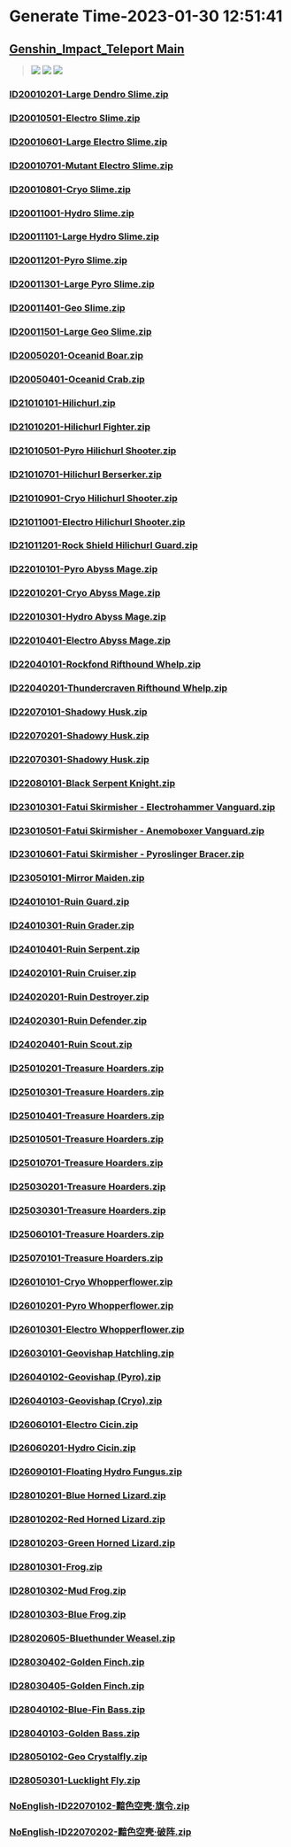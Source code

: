 # Generate Time-2023-01-30 12:51:41

## [Genshin_Impact_Teleport Main](https://github.com/Sam5440/Genshin_Impact_Teleport/edit/main/README.md)

>![](https://komarev.com/ghpvc/?username=done439)
>![](https://komarev.com/ghpvc/?username=done438)
>![](https://komarev.com/ghpvc/?username=done437)

### [ID20010201-Large Dendro Slime.zip](https://raw.githubusercontent.com/Sam5440/Genshin_Impact_Teleport/download/AutoGeneratePoint/Points%28Raw%29%5Bcn-en-ru%5D/en-us/Monster_And_Animal/ID6-TheChasm_LevelStreaming/ID20010201-Large%20Dendro%20Slime.zip)

### [ID20010501-Electro Slime.zip](https://raw.githubusercontent.com/Sam5440/Genshin_Impact_Teleport/download/AutoGeneratePoint/Points%28Raw%29%5Bcn-en-ru%5D/en-us/Monster_And_Animal/ID6-TheChasm_LevelStreaming/ID20010501-Electro%20Slime.zip)

### [ID20010601-Large Electro Slime.zip](https://raw.githubusercontent.com/Sam5440/Genshin_Impact_Teleport/download/AutoGeneratePoint/Points%28Raw%29%5Bcn-en-ru%5D/en-us/Monster_And_Animal/ID6-TheChasm_LevelStreaming/ID20010601-Large%20Electro%20Slime.zip)

### [ID20010701-Mutant Electro Slime.zip](https://raw.githubusercontent.com/Sam5440/Genshin_Impact_Teleport/download/AutoGeneratePoint/Points%28Raw%29%5Bcn-en-ru%5D/en-us/Monster_And_Animal/ID6-TheChasm_LevelStreaming/ID20010701-Mutant%20Electro%20Slime.zip)

### [ID20010801-Cryo Slime.zip](https://raw.githubusercontent.com/Sam5440/Genshin_Impact_Teleport/download/AutoGeneratePoint/Points%28Raw%29%5Bcn-en-ru%5D/en-us/Monster_And_Animal/ID6-TheChasm_LevelStreaming/ID20010801-Cryo%20Slime.zip)

### [ID20011001-Hydro Slime.zip](https://raw.githubusercontent.com/Sam5440/Genshin_Impact_Teleport/download/AutoGeneratePoint/Points%28Raw%29%5Bcn-en-ru%5D/en-us/Monster_And_Animal/ID6-TheChasm_LevelStreaming/ID20011001-Hydro%20Slime.zip)

### [ID20011101-Large Hydro Slime.zip](https://raw.githubusercontent.com/Sam5440/Genshin_Impact_Teleport/download/AutoGeneratePoint/Points%28Raw%29%5Bcn-en-ru%5D/en-us/Monster_And_Animal/ID6-TheChasm_LevelStreaming/ID20011101-Large%20Hydro%20Slime.zip)

### [ID20011201-Pyro Slime.zip](https://raw.githubusercontent.com/Sam5440/Genshin_Impact_Teleport/download/AutoGeneratePoint/Points%28Raw%29%5Bcn-en-ru%5D/en-us/Monster_And_Animal/ID6-TheChasm_LevelStreaming/ID20011201-Pyro%20Slime.zip)

### [ID20011301-Large Pyro Slime.zip](https://raw.githubusercontent.com/Sam5440/Genshin_Impact_Teleport/download/AutoGeneratePoint/Points%28Raw%29%5Bcn-en-ru%5D/en-us/Monster_And_Animal/ID6-TheChasm_LevelStreaming/ID20011301-Large%20Pyro%20Slime.zip)

### [ID20011401-Geo Slime.zip](https://raw.githubusercontent.com/Sam5440/Genshin_Impact_Teleport/download/AutoGeneratePoint/Points%28Raw%29%5Bcn-en-ru%5D/en-us/Monster_And_Animal/ID6-TheChasm_LevelStreaming/ID20011401-Geo%20Slime.zip)

### [ID20011501-Large Geo Slime.zip](https://raw.githubusercontent.com/Sam5440/Genshin_Impact_Teleport/download/AutoGeneratePoint/Points%28Raw%29%5Bcn-en-ru%5D/en-us/Monster_And_Animal/ID6-TheChasm_LevelStreaming/ID20011501-Large%20Geo%20Slime.zip)

### [ID20050201-Oceanid Boar.zip](https://raw.githubusercontent.com/Sam5440/Genshin_Impact_Teleport/download/AutoGeneratePoint/Points%28Raw%29%5Bcn-en-ru%5D/en-us/Monster_And_Animal/ID6-TheChasm_LevelStreaming/ID20050201-Oceanid%20Boar.zip)

### [ID20050401-Oceanid Crab.zip](https://raw.githubusercontent.com/Sam5440/Genshin_Impact_Teleport/download/AutoGeneratePoint/Points%28Raw%29%5Bcn-en-ru%5D/en-us/Monster_And_Animal/ID6-TheChasm_LevelStreaming/ID20050401-Oceanid%20Crab.zip)

### [ID21010101-Hilichurl.zip](https://raw.githubusercontent.com/Sam5440/Genshin_Impact_Teleport/download/AutoGeneratePoint/Points%28Raw%29%5Bcn-en-ru%5D/en-us/Monster_And_Animal/ID6-TheChasm_LevelStreaming/ID21010101-Hilichurl.zip)

### [ID21010201-Hilichurl Fighter.zip](https://raw.githubusercontent.com/Sam5440/Genshin_Impact_Teleport/download/AutoGeneratePoint/Points%28Raw%29%5Bcn-en-ru%5D/en-us/Monster_And_Animal/ID6-TheChasm_LevelStreaming/ID21010201-Hilichurl%20Fighter.zip)

### [ID21010501-Pyro Hilichurl Shooter.zip](https://raw.githubusercontent.com/Sam5440/Genshin_Impact_Teleport/download/AutoGeneratePoint/Points%28Raw%29%5Bcn-en-ru%5D/en-us/Monster_And_Animal/ID6-TheChasm_LevelStreaming/ID21010501-Pyro%20Hilichurl%20Shooter.zip)

### [ID21010701-Hilichurl Berserker.zip](https://raw.githubusercontent.com/Sam5440/Genshin_Impact_Teleport/download/AutoGeneratePoint/Points%28Raw%29%5Bcn-en-ru%5D/en-us/Monster_And_Animal/ID6-TheChasm_LevelStreaming/ID21010701-Hilichurl%20Berserker.zip)

### [ID21010901-Cryo Hilichurl Shooter.zip](https://raw.githubusercontent.com/Sam5440/Genshin_Impact_Teleport/download/AutoGeneratePoint/Points%28Raw%29%5Bcn-en-ru%5D/en-us/Monster_And_Animal/ID6-TheChasm_LevelStreaming/ID21010901-Cryo%20Hilichurl%20Shooter.zip)

### [ID21011001-Electro Hilichurl Shooter.zip](https://raw.githubusercontent.com/Sam5440/Genshin_Impact_Teleport/download/AutoGeneratePoint/Points%28Raw%29%5Bcn-en-ru%5D/en-us/Monster_And_Animal/ID6-TheChasm_LevelStreaming/ID21011001-Electro%20Hilichurl%20Shooter.zip)

### [ID21011201-Rock Shield Hilichurl Guard.zip](https://raw.githubusercontent.com/Sam5440/Genshin_Impact_Teleport/download/AutoGeneratePoint/Points%28Raw%29%5Bcn-en-ru%5D/en-us/Monster_And_Animal/ID6-TheChasm_LevelStreaming/ID21011201-Rock%20Shield%20Hilichurl%20Guard.zip)

### [ID22010101-Pyro Abyss Mage.zip](https://raw.githubusercontent.com/Sam5440/Genshin_Impact_Teleport/download/AutoGeneratePoint/Points%28Raw%29%5Bcn-en-ru%5D/en-us/Monster_And_Animal/ID6-TheChasm_LevelStreaming/ID22010101-Pyro%20Abyss%20Mage.zip)

### [ID22010201-Cryo Abyss Mage.zip](https://raw.githubusercontent.com/Sam5440/Genshin_Impact_Teleport/download/AutoGeneratePoint/Points%28Raw%29%5Bcn-en-ru%5D/en-us/Monster_And_Animal/ID6-TheChasm_LevelStreaming/ID22010201-Cryo%20Abyss%20Mage.zip)

### [ID22010301-Hydro Abyss Mage.zip](https://raw.githubusercontent.com/Sam5440/Genshin_Impact_Teleport/download/AutoGeneratePoint/Points%28Raw%29%5Bcn-en-ru%5D/en-us/Monster_And_Animal/ID6-TheChasm_LevelStreaming/ID22010301-Hydro%20Abyss%20Mage.zip)

### [ID22010401-Electro Abyss Mage.zip](https://raw.githubusercontent.com/Sam5440/Genshin_Impact_Teleport/download/AutoGeneratePoint/Points%28Raw%29%5Bcn-en-ru%5D/en-us/Monster_And_Animal/ID6-TheChasm_LevelStreaming/ID22010401-Electro%20Abyss%20Mage.zip)

### [ID22040101-Rockfond Rifthound Whelp.zip](https://raw.githubusercontent.com/Sam5440/Genshin_Impact_Teleport/download/AutoGeneratePoint/Points%28Raw%29%5Bcn-en-ru%5D/en-us/Monster_And_Animal/ID6-TheChasm_LevelStreaming/ID22040101-Rockfond%20Rifthound%20Whelp.zip)

### [ID22040201-Thundercraven Rifthound Whelp.zip](https://raw.githubusercontent.com/Sam5440/Genshin_Impact_Teleport/download/AutoGeneratePoint/Points%28Raw%29%5Bcn-en-ru%5D/en-us/Monster_And_Animal/ID6-TheChasm_LevelStreaming/ID22040201-Thundercraven%20Rifthound%20Whelp.zip)

### [ID22070101-Shadowy Husk.zip](https://raw.githubusercontent.com/Sam5440/Genshin_Impact_Teleport/download/AutoGeneratePoint/Points%28Raw%29%5Bcn-en-ru%5D/en-us/Monster_And_Animal/ID6-TheChasm_LevelStreaming/ID22070101-Shadowy%20Husk.zip)

### [ID22070201-Shadowy Husk.zip](https://raw.githubusercontent.com/Sam5440/Genshin_Impact_Teleport/download/AutoGeneratePoint/Points%28Raw%29%5Bcn-en-ru%5D/en-us/Monster_And_Animal/ID6-TheChasm_LevelStreaming/ID22070201-Shadowy%20Husk.zip)

### [ID22070301-Shadowy Husk.zip](https://raw.githubusercontent.com/Sam5440/Genshin_Impact_Teleport/download/AutoGeneratePoint/Points%28Raw%29%5Bcn-en-ru%5D/en-us/Monster_And_Animal/ID6-TheChasm_LevelStreaming/ID22070301-Shadowy%20Husk.zip)

### [ID22080101-Black Serpent Knight.zip](https://raw.githubusercontent.com/Sam5440/Genshin_Impact_Teleport/download/AutoGeneratePoint/Points%28Raw%29%5Bcn-en-ru%5D/en-us/Monster_And_Animal/ID6-TheChasm_LevelStreaming/ID22080101-Black%20Serpent%20Knight.zip)

### [ID23010301-Fatui Skirmisher - Electrohammer Vanguard.zip](https://raw.githubusercontent.com/Sam5440/Genshin_Impact_Teleport/download/AutoGeneratePoint/Points%28Raw%29%5Bcn-en-ru%5D/en-us/Monster_And_Animal/ID6-TheChasm_LevelStreaming/ID23010301-Fatui%20Skirmisher%20-%20Electrohammer%20Vanguard.zip)

### [ID23010501-Fatui Skirmisher - Anemoboxer Vanguard.zip](https://raw.githubusercontent.com/Sam5440/Genshin_Impact_Teleport/download/AutoGeneratePoint/Points%28Raw%29%5Bcn-en-ru%5D/en-us/Monster_And_Animal/ID6-TheChasm_LevelStreaming/ID23010501-Fatui%20Skirmisher%20-%20Anemoboxer%20Vanguard.zip)

### [ID23010601-Fatui Skirmisher - Pyroslinger Bracer.zip](https://raw.githubusercontent.com/Sam5440/Genshin_Impact_Teleport/download/AutoGeneratePoint/Points%28Raw%29%5Bcn-en-ru%5D/en-us/Monster_And_Animal/ID6-TheChasm_LevelStreaming/ID23010601-Fatui%20Skirmisher%20-%20Pyroslinger%20Bracer.zip)

### [ID23050101-Mirror Maiden.zip](https://raw.githubusercontent.com/Sam5440/Genshin_Impact_Teleport/download/AutoGeneratePoint/Points%28Raw%29%5Bcn-en-ru%5D/en-us/Monster_And_Animal/ID6-TheChasm_LevelStreaming/ID23050101-Mirror%20Maiden.zip)

### [ID24010101-Ruin Guard.zip](https://raw.githubusercontent.com/Sam5440/Genshin_Impact_Teleport/download/AutoGeneratePoint/Points%28Raw%29%5Bcn-en-ru%5D/en-us/Monster_And_Animal/ID6-TheChasm_LevelStreaming/ID24010101-Ruin%20Guard.zip)

### [ID24010301-Ruin Grader.zip](https://raw.githubusercontent.com/Sam5440/Genshin_Impact_Teleport/download/AutoGeneratePoint/Points%28Raw%29%5Bcn-en-ru%5D/en-us/Monster_And_Animal/ID6-TheChasm_LevelStreaming/ID24010301-Ruin%20Grader.zip)

### [ID24010401-Ruin Serpent.zip](https://raw.githubusercontent.com/Sam5440/Genshin_Impact_Teleport/download/AutoGeneratePoint/Points%28Raw%29%5Bcn-en-ru%5D/en-us/Monster_And_Animal/ID6-TheChasm_LevelStreaming/ID24010401-Ruin%20Serpent.zip)

### [ID24020101-Ruin Cruiser.zip](https://raw.githubusercontent.com/Sam5440/Genshin_Impact_Teleport/download/AutoGeneratePoint/Points%28Raw%29%5Bcn-en-ru%5D/en-us/Monster_And_Animal/ID6-TheChasm_LevelStreaming/ID24020101-Ruin%20Cruiser.zip)

### [ID24020201-Ruin Destroyer.zip](https://raw.githubusercontent.com/Sam5440/Genshin_Impact_Teleport/download/AutoGeneratePoint/Points%28Raw%29%5Bcn-en-ru%5D/en-us/Monster_And_Animal/ID6-TheChasm_LevelStreaming/ID24020201-Ruin%20Destroyer.zip)

### [ID24020301-Ruin Defender.zip](https://raw.githubusercontent.com/Sam5440/Genshin_Impact_Teleport/download/AutoGeneratePoint/Points%28Raw%29%5Bcn-en-ru%5D/en-us/Monster_And_Animal/ID6-TheChasm_LevelStreaming/ID24020301-Ruin%20Defender.zip)

### [ID24020401-Ruin Scout.zip](https://raw.githubusercontent.com/Sam5440/Genshin_Impact_Teleport/download/AutoGeneratePoint/Points%28Raw%29%5Bcn-en-ru%5D/en-us/Monster_And_Animal/ID6-TheChasm_LevelStreaming/ID24020401-Ruin%20Scout.zip)

### [ID25010201-Treasure Hoarders.zip](https://raw.githubusercontent.com/Sam5440/Genshin_Impact_Teleport/download/AutoGeneratePoint/Points%28Raw%29%5Bcn-en-ru%5D/en-us/Monster_And_Animal/ID6-TheChasm_LevelStreaming/ID25010201-Treasure%20Hoarders.zip)

### [ID25010301-Treasure Hoarders.zip](https://raw.githubusercontent.com/Sam5440/Genshin_Impact_Teleport/download/AutoGeneratePoint/Points%28Raw%29%5Bcn-en-ru%5D/en-us/Monster_And_Animal/ID6-TheChasm_LevelStreaming/ID25010301-Treasure%20Hoarders.zip)

### [ID25010401-Treasure Hoarders.zip](https://raw.githubusercontent.com/Sam5440/Genshin_Impact_Teleport/download/AutoGeneratePoint/Points%28Raw%29%5Bcn-en-ru%5D/en-us/Monster_And_Animal/ID6-TheChasm_LevelStreaming/ID25010401-Treasure%20Hoarders.zip)

### [ID25010501-Treasure Hoarders.zip](https://raw.githubusercontent.com/Sam5440/Genshin_Impact_Teleport/download/AutoGeneratePoint/Points%28Raw%29%5Bcn-en-ru%5D/en-us/Monster_And_Animal/ID6-TheChasm_LevelStreaming/ID25010501-Treasure%20Hoarders.zip)

### [ID25010701-Treasure Hoarders.zip](https://raw.githubusercontent.com/Sam5440/Genshin_Impact_Teleport/download/AutoGeneratePoint/Points%28Raw%29%5Bcn-en-ru%5D/en-us/Monster_And_Animal/ID6-TheChasm_LevelStreaming/ID25010701-Treasure%20Hoarders.zip)

### [ID25030201-Treasure Hoarders.zip](https://raw.githubusercontent.com/Sam5440/Genshin_Impact_Teleport/download/AutoGeneratePoint/Points%28Raw%29%5Bcn-en-ru%5D/en-us/Monster_And_Animal/ID6-TheChasm_LevelStreaming/ID25030201-Treasure%20Hoarders.zip)

### [ID25030301-Treasure Hoarders.zip](https://raw.githubusercontent.com/Sam5440/Genshin_Impact_Teleport/download/AutoGeneratePoint/Points%28Raw%29%5Bcn-en-ru%5D/en-us/Monster_And_Animal/ID6-TheChasm_LevelStreaming/ID25030301-Treasure%20Hoarders.zip)

### [ID25060101-Treasure Hoarders.zip](https://raw.githubusercontent.com/Sam5440/Genshin_Impact_Teleport/download/AutoGeneratePoint/Points%28Raw%29%5Bcn-en-ru%5D/en-us/Monster_And_Animal/ID6-TheChasm_LevelStreaming/ID25060101-Treasure%20Hoarders.zip)

### [ID25070101-Treasure Hoarders.zip](https://raw.githubusercontent.com/Sam5440/Genshin_Impact_Teleport/download/AutoGeneratePoint/Points%28Raw%29%5Bcn-en-ru%5D/en-us/Monster_And_Animal/ID6-TheChasm_LevelStreaming/ID25070101-Treasure%20Hoarders.zip)

### [ID26010101-Cryo Whopperflower.zip](https://raw.githubusercontent.com/Sam5440/Genshin_Impact_Teleport/download/AutoGeneratePoint/Points%28Raw%29%5Bcn-en-ru%5D/en-us/Monster_And_Animal/ID6-TheChasm_LevelStreaming/ID26010101-Cryo%20Whopperflower.zip)

### [ID26010201-Pyro Whopperflower.zip](https://raw.githubusercontent.com/Sam5440/Genshin_Impact_Teleport/download/AutoGeneratePoint/Points%28Raw%29%5Bcn-en-ru%5D/en-us/Monster_And_Animal/ID6-TheChasm_LevelStreaming/ID26010201-Pyro%20Whopperflower.zip)

### [ID26010301-Electro Whopperflower.zip](https://raw.githubusercontent.com/Sam5440/Genshin_Impact_Teleport/download/AutoGeneratePoint/Points%28Raw%29%5Bcn-en-ru%5D/en-us/Monster_And_Animal/ID6-TheChasm_LevelStreaming/ID26010301-Electro%20Whopperflower.zip)

### [ID26030101-Geovishap Hatchling.zip](https://raw.githubusercontent.com/Sam5440/Genshin_Impact_Teleport/download/AutoGeneratePoint/Points%28Raw%29%5Bcn-en-ru%5D/en-us/Monster_And_Animal/ID6-TheChasm_LevelStreaming/ID26030101-Geovishap%20Hatchling.zip)

### [ID26040102-Geovishap (Pyro).zip](https://raw.githubusercontent.com/Sam5440/Genshin_Impact_Teleport/download/AutoGeneratePoint/Points%28Raw%29%5Bcn-en-ru%5D/en-us/Monster_And_Animal/ID6-TheChasm_LevelStreaming/ID26040102-Geovishap%20%28Pyro%29.zip)

### [ID26040103-Geovishap (Cryo).zip](https://raw.githubusercontent.com/Sam5440/Genshin_Impact_Teleport/download/AutoGeneratePoint/Points%28Raw%29%5Bcn-en-ru%5D/en-us/Monster_And_Animal/ID6-TheChasm_LevelStreaming/ID26040103-Geovishap%20%28Cryo%29.zip)

### [ID26060101-Electro Cicin.zip](https://raw.githubusercontent.com/Sam5440/Genshin_Impact_Teleport/download/AutoGeneratePoint/Points%28Raw%29%5Bcn-en-ru%5D/en-us/Monster_And_Animal/ID6-TheChasm_LevelStreaming/ID26060101-Electro%20Cicin.zip)

### [ID26060201-Hydro Cicin.zip](https://raw.githubusercontent.com/Sam5440/Genshin_Impact_Teleport/download/AutoGeneratePoint/Points%28Raw%29%5Bcn-en-ru%5D/en-us/Monster_And_Animal/ID6-TheChasm_LevelStreaming/ID26060201-Hydro%20Cicin.zip)

### [ID26090101-Floating Hydro Fungus.zip](https://raw.githubusercontent.com/Sam5440/Genshin_Impact_Teleport/download/AutoGeneratePoint/Points%28Raw%29%5Bcn-en-ru%5D/en-us/Monster_And_Animal/ID6-TheChasm_LevelStreaming/ID26090101-Floating%20Hydro%20Fungus.zip)

### [ID28010201-Blue Horned Lizard.zip](https://raw.githubusercontent.com/Sam5440/Genshin_Impact_Teleport/download/AutoGeneratePoint/Points%28Raw%29%5Bcn-en-ru%5D/en-us/Monster_And_Animal/ID6-TheChasm_LevelStreaming/ID28010201-Blue%20Horned%20Lizard.zip)

### [ID28010202-Red Horned Lizard.zip](https://raw.githubusercontent.com/Sam5440/Genshin_Impact_Teleport/download/AutoGeneratePoint/Points%28Raw%29%5Bcn-en-ru%5D/en-us/Monster_And_Animal/ID6-TheChasm_LevelStreaming/ID28010202-Red%20Horned%20Lizard.zip)

### [ID28010203-Green Horned Lizard.zip](https://raw.githubusercontent.com/Sam5440/Genshin_Impact_Teleport/download/AutoGeneratePoint/Points%28Raw%29%5Bcn-en-ru%5D/en-us/Monster_And_Animal/ID6-TheChasm_LevelStreaming/ID28010203-Green%20Horned%20Lizard.zip)

### [ID28010301-Frog.zip](https://raw.githubusercontent.com/Sam5440/Genshin_Impact_Teleport/download/AutoGeneratePoint/Points%28Raw%29%5Bcn-en-ru%5D/en-us/Monster_And_Animal/ID6-TheChasm_LevelStreaming/ID28010301-Frog.zip)

### [ID28010302-Mud Frog.zip](https://raw.githubusercontent.com/Sam5440/Genshin_Impact_Teleport/download/AutoGeneratePoint/Points%28Raw%29%5Bcn-en-ru%5D/en-us/Monster_And_Animal/ID6-TheChasm_LevelStreaming/ID28010302-Mud%20Frog.zip)

### [ID28010303-Blue Frog.zip](https://raw.githubusercontent.com/Sam5440/Genshin_Impact_Teleport/download/AutoGeneratePoint/Points%28Raw%29%5Bcn-en-ru%5D/en-us/Monster_And_Animal/ID6-TheChasm_LevelStreaming/ID28010303-Blue%20Frog.zip)

### [ID28020605-Bluethunder Weasel.zip](https://raw.githubusercontent.com/Sam5440/Genshin_Impact_Teleport/download/AutoGeneratePoint/Points%28Raw%29%5Bcn-en-ru%5D/en-us/Monster_And_Animal/ID6-TheChasm_LevelStreaming/ID28020605-Bluethunder%20Weasel.zip)

### [ID28030402-Golden Finch.zip](https://raw.githubusercontent.com/Sam5440/Genshin_Impact_Teleport/download/AutoGeneratePoint/Points%28Raw%29%5Bcn-en-ru%5D/en-us/Monster_And_Animal/ID6-TheChasm_LevelStreaming/ID28030402-Golden%20Finch.zip)

### [ID28030405-Golden Finch.zip](https://raw.githubusercontent.com/Sam5440/Genshin_Impact_Teleport/download/AutoGeneratePoint/Points%28Raw%29%5Bcn-en-ru%5D/en-us/Monster_And_Animal/ID6-TheChasm_LevelStreaming/ID28030405-Golden%20Finch.zip)

### [ID28040102-Blue-Fin Bass.zip](https://raw.githubusercontent.com/Sam5440/Genshin_Impact_Teleport/download/AutoGeneratePoint/Points%28Raw%29%5Bcn-en-ru%5D/en-us/Monster_And_Animal/ID6-TheChasm_LevelStreaming/ID28040102-Blue-Fin%20Bass.zip)

### [ID28040103-Golden Bass.zip](https://raw.githubusercontent.com/Sam5440/Genshin_Impact_Teleport/download/AutoGeneratePoint/Points%28Raw%29%5Bcn-en-ru%5D/en-us/Monster_And_Animal/ID6-TheChasm_LevelStreaming/ID28040103-Golden%20Bass.zip)

### [ID28050102-Geo Crystalfly.zip](https://raw.githubusercontent.com/Sam5440/Genshin_Impact_Teleport/download/AutoGeneratePoint/Points%28Raw%29%5Bcn-en-ru%5D/en-us/Monster_And_Animal/ID6-TheChasm_LevelStreaming/ID28050102-Geo%20Crystalfly.zip)

### [ID28050301-Lucklight Fly.zip](https://raw.githubusercontent.com/Sam5440/Genshin_Impact_Teleport/download/AutoGeneratePoint/Points%28Raw%29%5Bcn-en-ru%5D/en-us/Monster_And_Animal/ID6-TheChasm_LevelStreaming/ID28050301-Lucklight%20Fly.zip)

### [NoEnglish-ID22070102-黯色空壳·旗令.zip](https://raw.githubusercontent.com/Sam5440/Genshin_Impact_Teleport/download/AutoGeneratePoint/Points%28Raw%29%5Bcn-en-ru%5D/en-us/Monster_And_Animal/ID6-TheChasm_LevelStreaming/NoEnglish-ID22070102-%E9%BB%AF%E8%89%B2%E7%A9%BA%E5%A3%B3%C2%B7%E6%97%97%E4%BB%A4.zip)

### [NoEnglish-ID22070202-黯色空壳·破阵.zip](https://raw.githubusercontent.com/Sam5440/Genshin_Impact_Teleport/download/AutoGeneratePoint/Points%28Raw%29%5Bcn-en-ru%5D/en-us/Monster_And_Animal/ID6-TheChasm_LevelStreaming/NoEnglish-ID22070202-%E9%BB%AF%E8%89%B2%E7%A9%BA%E5%A3%B3%C2%B7%E7%A0%B4%E9%98%B5.zip)

